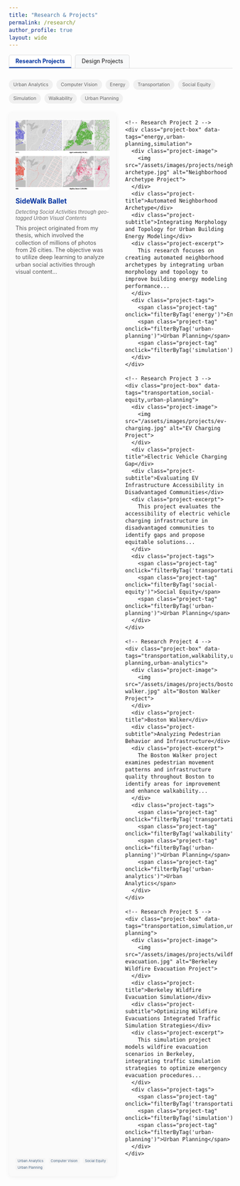 ```yaml
---
title: "Research & Projects"
permalink: /research/
author_profile: true
layout: wide
---
```


<style>
  /* Set consistent max-width for all sections to match masthead */
  .page__content,
  .nav-tabs,
  .all-tags,
  .projects-grid,
  .category-section {
    max-width: 1024px !important;
    margin-left: auto !important;
    margin-right: auto !important;
    width: 100% !important;
  }
  
  /* Hide the page title */
  .page__title {
    display: none;
  }
  
  /* Add top spacing to replace the removed title */
  .page__content {
    padding-top: 1em;
  }

  /* Project grid layout */
  .projects-grid {
    display: grid;
    grid-template-columns: repeat(auto-fill, minmax(320px, 1fr));
    gap: 20px;
    margin-bottom: 40px;
  }
  
  .project-box {
    border: none;
    border-radius: 8px;
    padding: 15px;
    transition: transform 0.2s, box-shadow 0.2s;
    box-shadow: 0 2px 10px rgba(0,0,0,0.05);
    height: 100%;
    display: flex;
    flex-direction: column;
    background-color: #fafafa;
  }
  
  .project-box:hover {
    transform: translateY(-5px);
    box-shadow: 0 5px 15px rgba(0,0,0,0.08);
  }
  
  .project-image {
    margin-bottom: 12px;
    order: -1;
  }
  
  .project-image img {
    width: 100%;
    border-radius: 5px;
    object-fit: cover;
    height: 160px;
  }
  
  .project-title {
    font-size: 1.1em;
    font-weight: bold;
    margin-bottom: 0.5em;
    color: #0033A0;
  }
  
  .project-subtitle {
    font-size: 0.8em;
    font-style: italic;
    margin-bottom: 8px;
    color: #666;
  }
  
  .project-excerpt {
    font-size: 0.9em;
    color: #555;
    flex-grow: 1;
    line-height: 1.3;
  }

  .project-tags {
    font-size: 0.85em;
    color: #555;
  }

  .project-tags span {
    background: #f5f5f5;
    padding: 0.2em 0.6em;
    border-radius: 3px;
    margin-right: 0.5em;
  }

  .project-tag {
    font-size: 0.65em;
    background-color: #eef2f7;
    color: #4a6785;
    padding: 3px 8px;
    border-radius: 12px;
    cursor: pointer;
    transition: background-color 0.2s;
  }

  .project-tag:hover {
    background-color: #dde5ef;
  }

  .project-tag.active {
    background-color: #0033A0;
    color: white;
  }
  
  /* Navigation tabs */
  .nav-tabs {
    display: flex;
    margin-bottom: 25px;
    border-bottom: 1px solid #ddd;
    gap: 8px;
    font-size: 0.9em;
  }
  
  .nav-tab {
    padding: 6px 14px;
    background-color: #f8f9fa;
    border-radius: 5px 5px 0 0;
    cursor: pointer;
    border: 1px solid #ddd;
    border-bottom: none;
  }
  
  .nav-tab.active {
    background-color: #ffffff;
    border-bottom: 2px solid #0033A0;
    color: #0033A0;
    font-weight: bold;
  }
  
  /* All tags row */
  .all-tags {
    display: flex;
    flex-wrap: wrap;
    gap: 8px;
    margin-bottom: 20px;
  }

  .tag-filter {
    font-size: 0.75em;
    background-color: #f0f0f0;
    color: #666;
    padding: 5px 10px;
    border-radius: 15px;
    cursor: pointer;
    transition: background-color 0.2s;
  }

  .tag-filter:hover {
    background-color: #e6e6e6;
  }

  .tag-filter.active {
    background-color: #0033A0;
    color: white;
  }

  .clear-filters {
    font-size: 0.75em;
    color: #0033A0;
    cursor: pointer;
    margin-left: 10px;
    display: none;
  }
  
  /* Make text smaller and responsive */
  @media (max-width: 768px) {
    .projects-grid {
      grid-template-columns: 1fr;
    }
  }
  
  @media (min-width: 769px) and (max-width: 1200px) {
    .projects-grid {
      grid-template-columns: repeat(2, 1fr);
    }
  }
  
  @media (min-width: 1201px) {
    .projects-grid {
      grid-template-columns: repeat(3, 1fr);
    }
  }
  
  .category-section {
    width: 100%;
  }
  
  .hidden {
    display: none !important;
  }

  /* Make all text smaller on the research page */
  .page__content {
    font-size: 0.75em;
    padding-top: 1em;
  }
  
  /* Make headings slightly smaller too */
  .page__content h2 {
    font-size: 1.25em;
    margin-top: 1.5em;
    margin-bottom: 0.5em;
  }
  
  .page__content h3 {
    font-size: 1.05em;
    margin-top: 1.2em;
    margin-bottom: 0.5em;
  }
  
  /* Adjust list items */
  .page__content ul li {
    font-size: 0.85em;
    margin-bottom: 0.4em;
  }
  
  /* Style for research projects */
  .project {
    margin-bottom: 2em;
  }
  
  .project-meta {
    font-size: 0.9em;
    color: #666;
    margin-bottom: 0.5em;
  }
  
  .project-description {
    font-size: 0.9em;
    margin-bottom: 1em;
  }
</style>

<div class="nav-tabs">
  <div class="nav-tab active" onclick="showCategory('research')">Research Projects</div>
  <div class="nav-tab" onclick="showCategory('design')">Design Projects</div>
</div>

<div id="research-tags" class="all-tags">
  <div class="tag-filter" data-tag="urban-analytics">Urban Analytics</div>
  <div class="tag-filter" data-tag="computer-vision">Computer Vision</div>
  <div class="tag-filter" data-tag="energy">Energy</div>
  <div class="tag-filter" data-tag="transportation">Transportation</div>
  <div class="tag-filter" data-tag="social-equity">Social Equity</div>
  <div class="tag-filter" data-tag="simulation">Simulation</div>
  <div class="tag-filter" data-tag="walkability">Walkability</div>
  <div class="tag-filter" data-tag="urban-planning">Urban Planning</div>
  <div class="clear-filters">Clear filters</div>
</div>

<div id="design-tags" class="all-tags" style="display: none;">
  <div class="tag-filter" data-tag="urban-design">Urban Design</div>
  <div class="tag-filter" data-tag="public-space">Public Space</div>
  <div class="tag-filter" data-tag="infrastructure">Infrastructure</div>
  <div class="tag-filter" data-tag="economic-development">Economic Development</div>
  <div class="tag-filter" data-tag="social-impact">Social Impact</div>
  <div class="tag-filter" data-tag="community">Community</div>
  <div class="clear-filters">Clear filters</div>
</div>

<div id="research-projects" class="category-section">
  <div class="projects-grid">
    <!-- Research Project 1 -->
    <div class="project-box" data-tags="urban-analytics,computer-vision,social-equity,urban-planning">
      <div class="project-image">
        <img src="/assets/images/projects/sidewalk-ballet.jpg" alt="SideWalk Ballet Project">
      </div>
      <div class="project-title">SideWalk Ballet</div>
      <div class="project-subtitle">Detecting Social Activities through geo-tagged Urban Visual Contents</div>
      <div class="project-excerpt">
        This project originated from my thesis, which involved the collection of millions of photos from 26 cities. The objective was to utilize deep learning to analyze urban social activities through visual content...
      </div>
      <div class="project-tags">
        <span class="project-tag" onclick="filterByTag('urban-analytics')">Urban Analytics</span>
        <span class="project-tag" onclick="filterByTag('computer-vision')">Computer Vision</span>
        <span class="project-tag" onclick="filterByTag('social-equity')">Social Equity</span>
        <span class="project-tag" onclick="filterByTag('urban-planning')">Urban Planning</span>
      </div>
    </div>
    
    <!-- Research Project 2 -->
    <div class="project-box" data-tags="energy,urban-planning,simulation">
      <div class="project-image">
        <img src="/assets/images/projects/neighborhood-archetype.jpg" alt="Neighborhood Archetype Project">
      </div>
      <div class="project-title">Automated Neighborhood Archetype</div>
      <div class="project-subtitle">Integrating Morphology and Topology for Urban Building Energy Modeling</div>
      <div class="project-excerpt">
        This research focuses on creating automated neighborhood archetypes by integrating urban morphology and topology to improve building energy modeling performance...
      </div>
      <div class="project-tags">
        <span class="project-tag" onclick="filterByTag('energy')">Energy</span>
        <span class="project-tag" onclick="filterByTag('urban-planning')">Urban Planning</span>
        <span class="project-tag" onclick="filterByTag('simulation')">Simulation</span>
      </div>
    </div>
    
    <!-- Research Project 3 -->
    <div class="project-box" data-tags="transportation,social-equity,urban-planning">
      <div class="project-image">
        <img src="/assets/images/projects/ev-charging.jpg" alt="EV Charging Project">
      </div>
      <div class="project-title">Electric Vehicle Charging Gap</div>
      <div class="project-subtitle">Evaluating EV Infrastructure Accessibility in Disadvantaged Communities</div>
      <div class="project-excerpt">
        This project evaluates the accessibility of electric vehicle charging infrastructure in disadvantaged communities to identify gaps and propose equitable solutions...
      </div>
      <div class="project-tags">
        <span class="project-tag" onclick="filterByTag('transportation')">Transportation</span>
        <span class="project-tag" onclick="filterByTag('social-equity')">Social Equity</span>
        <span class="project-tag" onclick="filterByTag('urban-planning')">Urban Planning</span>
      </div>
    </div>
    
    <!-- Research Project 4 -->
    <div class="project-box" data-tags="transportation,walkability,urban-planning,urban-analytics">
      <div class="project-image">
        <img src="/assets/images/projects/boston-walker.jpg" alt="Boston Walker Project">
      </div>
      <div class="project-title">Boston Walker</div>
      <div class="project-subtitle">Analyzing Pedestrian Behavior and Infrastructure</div>
      <div class="project-excerpt">
        The Boston Walker project examines pedestrian movement patterns and infrastructure quality throughout Boston to identify areas for improvement and enhance walkability...
      </div>
      <div class="project-tags">
        <span class="project-tag" onclick="filterByTag('transportation')">Transportation</span>
        <span class="project-tag" onclick="filterByTag('walkability')">Walkability</span>
        <span class="project-tag" onclick="filterByTag('urban-planning')">Urban Planning</span>
        <span class="project-tag" onclick="filterByTag('urban-analytics')">Urban Analytics</span>
      </div>
    </div>
    
    <!-- Research Project 5 -->
    <div class="project-box" data-tags="transportation,simulation,urban-planning">
      <div class="project-image">
        <img src="/assets/images/projects/wildfire-evacuation.jpg" alt="Berkeley Wildfire Evacuation Project">
      </div>
      <div class="project-title">Berkeley Wildfire Evacuation Simulation</div>
      <div class="project-subtitle">Optimizing Wildfire Evacuations Integrated Traffic Simulation Strategies</div>
      <div class="project-excerpt">
        This simulation project models wildfire evacuation scenarios in Berkeley, integrating traffic simulation strategies to optimize emergency evacuation procedures...
      </div>
      <div class="project-tags">
        <span class="project-tag" onclick="filterByTag('transportation')">Transportation</span>
        <span class="project-tag" onclick="filterByTag('simulation')">Simulation</span>
        <span class="project-tag" onclick="filterByTag('urban-planning')">Urban Planning</span>
      </div>
    </div>
  </div>
</div>

<div id="design-projects" class="category-section" style="display: none;">
  <div class="projects-grid">
    <!-- Design Project 1 -->
    <div class="project-box" data-tags="urban-design,public-space,infrastructure,community">
      <div class="project-image">
        <img src="/assets/images/projects/cemetery-design.jpg" alt="Cemetery Design Project">
      </div>
      <div class="project-title">WHERE TO RETURN</div>
      <div class="project-subtitle">Cemetery as Infrastructure, Public Space and Culture Identity</div>
      <div class="project-excerpt">
        This design project reimagines cemeteries as multifunctional spaces serving as infrastructure, public space, and cultural landmarks that preserve community identity...
      </div>
      <div class="project-tags">
        <span class="project-tag" onclick="filterByTag('urban-design')">Urban Design</span>
        <span class="project-tag" onclick="filterByTag('public-space')">Public Space</span>
        <span class="project-tag" onclick="filterByTag('infrastructure')">Infrastructure</span>
        <span class="project-tag" onclick="filterByTag('community')">Community</span>
      </div>
    </div>
    
    <!-- Design Project 2 -->
    <div class="project-box" data-tags="urban-design,economic-development,community,social-impact">
      <div class="project-image">
        <img src="/assets/images/projects/flowers-industry.jpg" alt="Flowers Industry Project">
      </div>
      <div class="project-title">Thorns & Blossom</div>
      <div class="project-subtitle">Public Power Strengthened by Re-introducing Flowers Industry to Richmond</div>
      <div class="project-excerpt">
        This project explores the revitalization of Richmond's economy and community through the reintroduction of the flower industry, connecting history with future sustainability...
      </div>
      <div class="project-tags">
        <span class="project-tag" onclick="filterByTag('urban-design')">Urban Design</span>
        <span class="project-tag" onclick="filterByTag('economic-development')">Economic Development</span>
        <span class="project-tag" onclick="filterByTag('community')">Community</span>
        <span class="project-tag" onclick="filterByTag('social-impact')">Social Impact</span>
      </div>
    </div>
    
    <!-- Design Project 3 -->
    <div class="project-box" data-tags="urban-design,public-space,social-impact,community">
      <div class="project-image">
        <img src="/assets/images/projects/migrant-children.jpg" alt="Design for Children of Migrant Project">
      </div>
      <div class="project-title">Design for Children of Migrant</div>
      <div class="project-subtitle">Transformations of Public Spaces of Urban Village</div>
      <div class="project-excerpt">
        This design initiative focuses on transforming public spaces in urban villages to better serve the needs of migrant children, creating inclusive and educational environments...
      </div>
      <div class="project-tags">
        <span class="project-tag" onclick="filterByTag('urban-design')">Urban Design</span>
        <span class="project-tag" onclick="filterByTag('public-space')">Public Space</span>
        <span class="project-tag" onclick="filterByTag('social-impact')">Social Impact</span>
        <span class="project-tag" onclick="filterByTag('community')">Community</span>
      </div>
    </div>
  </div>
</div>

<script>
  function showCategory(category) {
    // Hide all category sections
    document.querySelectorAll('.category-section').forEach(section => {
      section.style.display = 'none';
    });
    
    // Hide all tag filters
    document.querySelectorAll('.all-tags').forEach(tagSection => {
      tagSection.style.display = 'none';
    });
    
    // Deactivate all tabs
    document.querySelectorAll('.nav-tab').forEach(tab => {
      tab.classList.remove('active');
    });
    
    // Show the selected category and its tags
    document.getElementById(category + '-projects').style.display = 'block';
    document.getElementById(category + '-tags').style.display = 'flex';
    
    // Activate the clicked tab
    document.querySelector('.nav-tab[onclick="showCategory(\'' + category + '\')"]').classList.add('active');
    
    // Reset all filters
    clearFilters();
  }
  
  function filterByTag(tag) {
    const currentCategory = document.querySelector('.nav-tab.active').innerText.toLowerCase().split(' ')[0];
    const tagFilters = document.querySelectorAll(`#${currentCategory}-tags .tag-filter`);
    const clearBtn = document.querySelector(`#${currentCategory}-tags .clear-filters`);
    const activeFilter = document.querySelector(`#${currentCategory}-tags .tag-filter[data-tag="${tag}"]`);
    
    // Toggle active state of clicked filter
    if (activeFilter.classList.contains('active')) {
      activeFilter.classList.remove('active');
    } else {
      // Remove active state from all filters
      tagFilters.forEach(filter => filter.classList.remove('active'));
      // Set active state on clicked filter
      activeFilter.classList.add('active');
    }
    
    // Check if any filter is active
    const hasActiveFilter = [...tagFilters].some(filter => filter.classList.contains('active'));
    
    // Show/hide clear filters button
    clearBtn.style.display = hasActiveFilter ? 'inline-block' : 'none';
    
    // Get all project boxes in current category
    const projectBoxes = document.querySelectorAll(`#${currentCategory}-projects .project-box`);
    
    if (!hasActiveFilter) {
      // If no filter is active, show all projects
      projectBoxes.forEach(box => box.classList.remove('hidden'));
    } else {
      // Filter projects based on active tag
      projectBoxes.forEach(box => {
        const projectTags = box.getAttribute('data-tags').split(',');
        if (projectTags.includes(tag)) {
          box.classList.remove('hidden');
        } else {
          box.classList.add('hidden');
        }
      });
    }
  }
  
  function clearFilters() {
    const currentCategory = document.querySelector('.nav-tab.active').innerText.toLowerCase().split(' ')[0];
    const tagFilters = document.querySelectorAll(`#${currentCategory}-tags .tag-filter`);
    const clearBtn = document.querySelector(`#${currentCategory}-tags .clear-filters`);
    const projectBoxes = document.querySelectorAll(`#${currentCategory}-projects .project-box`);
    
    // Remove active state from all filters
    tagFilters.forEach(filter => filter.classList.remove('active'));
    
    // Hide clear filters button
    clearBtn.style.display = 'none';
    
    // Show all projects
    projectBoxes.forEach(box => box.classList.remove('hidden'));
  }
  
  // Initialize event listeners for clear filters buttons
  document.querySelectorAll('.clear-filters').forEach(btn => {
    btn.addEventListener('click', clearFilters);
  });
  
  // Initialize tag filters
  document.querySelectorAll('.tag-filter').forEach(filter => {
    filter.addEventListener('click', function() {
      filterByTag(this.getAttribute('data-tag'));
    });
  });
</script> 